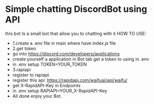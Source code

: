 # Simple chatting DiscordBot using API
this bot Is a small bot that allow you to chatting with it
HOW TO USE:
- 1.create a .env file in main where have index.js file
- 2.get token
- go into https://discord.com/developers/applications
- create yourself a application in Bot tab get a token to using in .env
- in .env setup TOKEN=YOUR_TOKEN
- 3.rapiapi
- register to rapiapi
- register this api: https://rapidapi.com/waifuai/api/waifu/
- get X-RapidAPI-Key in Endpoints
- in .env setup RAPIAPI=YOUR_X-RapidAPI-Key
- All done enjoy your Bot.
